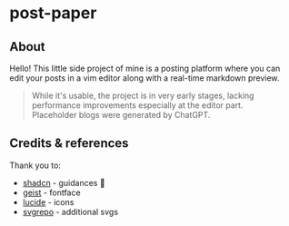 # post-paper

## About

Hello! This little side project of mine is a posting platform where you can edit your posts in a vim editor along with a real-time markdown preview.

> While it's usable, the project is in very early stages, lacking performance improvements especially at the editor part.  
> Placeholder blogs were generated by ChatGPT.

## Credits & references

Thank you to:

- [shadcn](https://github.com/shadcn) - guidances 👑
- [geist](https://vercel.com/font) - fontface
- [lucide](https://lucide.dev/) - icons
- [svgrepo](https://www.svgrepo.com/) - additional svgs
